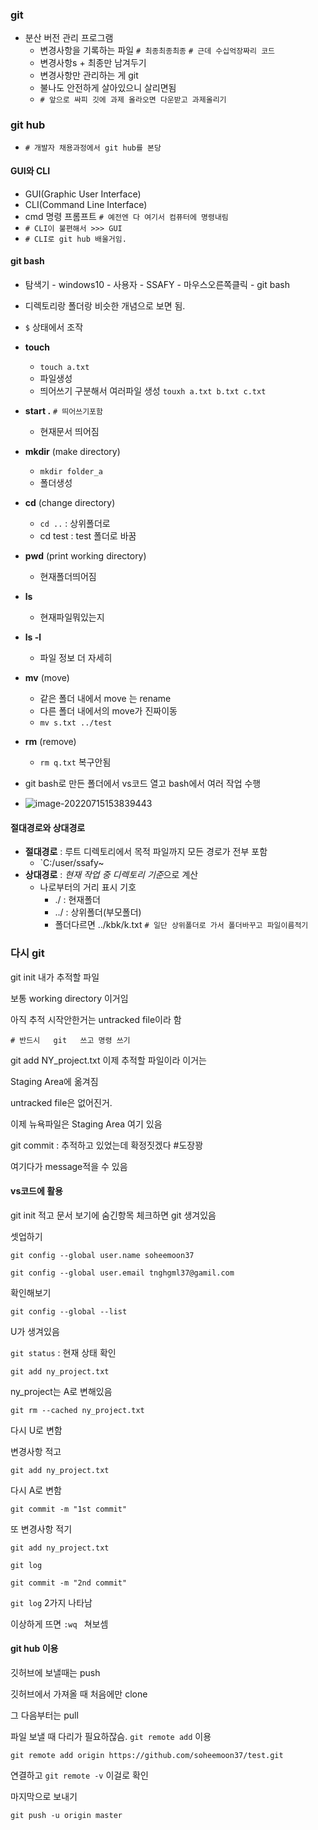 ### git

- 분산 버전 관리 프로그램
  - 변경사항을 기록하는 파일 `# 최종최종최종` `# 근데 수십억장짜리 코드`
  - 변경사항s + 최종만 남겨두기
  - 변경사항만 관리하는 게  git
  - 불나도 안전하게 살아있으니 살리면됨
  - `# 앞으로 싸피 깃에 과제 올라오면 다운받고 과제올리기`



### git hub

- `# 개발자 채용과정에서 git hub를 본당`



#### GUI와 CLI

- GUI(Graphic User Interface)
- CLI(Command Line Interface)
- cmd 명령 프롬프트 `# 예전엔 다 여기서 컴퓨터에 명령내림`
- `# CLI이 불편해서 >>> GUI`
- `# CLI로 git hub 배울거임.`



#### git bash

- 탐색기 - windows10 - 사용자 - SSAFY - 마우스오른쪽클릭 - git bash
- 디렉토리랑 폴더랑 비슷한 개념으로 보면 됨.
- `$` 상태에서 조작
- **touch**
  - `touch a.txt`
  - 파일생성
  - 띄어쓰기 구분해서 여러파일 생성 `touxh a.txt b.txt c.txt`

- **start .** `# 띄어쓰기포함`
  - 현재문서 띄어짐

- **mkdir** (make directory)

  - `mkdir folder_a`
  - 폴더생성

- **cd** (change directory)

  - `cd ..` : 상위폴더로
  - cd test : test 폴더로 바꿈

- **pwd** (print working directory)

  - 현재폴더띄어짐

- **ls** 

  - 현재파일뭐있는지

- **ls -l**

  - 파일 정보 더 자세히

- **mv** (move)

  - 같은 폴더 내에서  move  는 rename
  - 다른 폴더 내에서의  move가 진짜이동 
  - `mv s.txt ../test`

- **rm** (remove)

  - `rm q.txt` 복구안됨

- git bash로 만든 폴더에서  vs코드 열고 bash에서 여러 작업 수행

  

- ![image-20220715153839443](TIL_3.assets/image-20220715153839443.png)



#### 절대경로와 상대경로

- **절대경로** : 루트 디렉토리에서 목적 파일까지 모든 경로가 전부 포함
  - `C:/user/ssafy~
- **상대경로** : *현재 작업 중 디렉토리 기준*으로 계산
  - 나로부터의 거리 표시 기호
    - ./ : 현재폴더
    - ../ : 상위폴더(부모폴더)
    - 폴더다르면 ../kbk/k.txt `# 일단 상위폴더로 가서 폴더바꾸고 파일이름적기`



### 다시 git

git init  내가 추적할 파일

보통 working directory 이거임

아직 추적 시작안한거는 untracked file이라 함

`# 반드시   git   쓰고 명령 쓰기`

git add NY_project.txt 이제 추적할 파일이라 이거는

Staging Area에 옮겨짐

untracked file은 없어진거.

이제 뉴욕파일은 Staging Area 여기 있음 

git commit : 추적하고 있었는데 확정짓겠다 #도장꽝

여기다가 message적을 수 있음



#### vs코드에 활용

git init 적고 문서 보기에 숨긴항목 체크하면 git 생겨있음

셋업하기

`git config --global user.name soheemoon37`

`git config --global user.email tnghgml37@gamil.com`

확인해보기

`git config --global --list`

U가 생겨있음

`git status` : 현재 상태 확인

`git add ny_project.txt`

ny_project는 A로 변해있음

`git rm --cached ny_project.txt`

다시 U로 변함

변경사항 적고

`git add ny_project.txt`

다시 A로 변함

`git commit -m "1st commit"`

또 변경사항 적기

`git add ny_project.txt`

`git log`

`git commit -m "2nd commit"`

`git log` 2가지 나타남

이상하게 뜨면 `:wq ` 쳐보셈



#### git hub 이용

깃허브에 보낼때는 push

깃허브에서 가져올 때 처음에만 clone

그 다음부터는 pull

파일 보낼 때 다리가 필요하잖슴. `git remote add` 이용

`git remote add origin https://github.com/soheemoon37/test.git`

연결하고 `git remote -v` 이걸로 확인

마지막으로 보내기

`git push -u origin master`